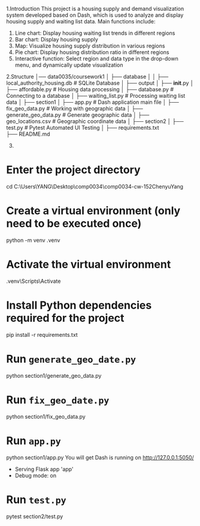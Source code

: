 1.Introduction
This project is a housing supply and demand visualization system developed based on Dash, which is used to analyze and display housing supply and waiting list data.
Main functions include:
1. Line chart: Display housing waiting list trends in different regions
2. Bar chart: Display housing supply
3. Map: Visualize housing supply distribution in various regions
4. Pie chart: Display housing distribution ratio in different regions
5. Interactive function: Select region and data type in the drop-down menu, and dynamically update visualization


2.Structure
│── data0035/coursework1
│   ├── database
│   │   ├── local_authority_housing.db  # SQLite Database
│   ├── output
│   ├── __init__.py
│   ├── affordable.py   # Housing data processing
│   ├── database.py     # Connecting to a database
│   ├── waiting_list.py # Processing waiting list data
│
├── section1
│   ├── app.py   # Dash application main file
│   ├── fix_geo_data.py  # Working with geographic data
│   ├── generate_geo_data.py  # Generate geographic data
│   ├── geo_locations.csv  # Geographic coordinate data
│
├── section2
│   ├── test.py  # Pytest Automated UI Testing
│
├── requirements.txt  
├── README.md  


3.
# Enter the project directory
cd C:\Users\YANG\Desktop\comp0034\comp0034-cw-152ChenyuYang

# Create a virtual environment (only need to be executed once)
python -m venv .venv

# Activate the virtual environment
.venv\Scripts\Activate

# Install Python dependencies required for the project
pip install -r requirements.txt

# Run `generate_geo_date.py`
python section1/generate_geo_data.py

# Run `fix_geo_date.py`
python section1/fix_geo_data.py

# Run `app.py`
python section1/app.py
You will get 
Dash is running on http://127.0.0.1:5050/

 * Serving Flask app 'app'
 * Debug mode: on

# Run `test.py`
pytest section2/test.py
